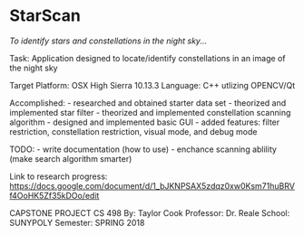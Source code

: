 # StarScan

*To identify stars and constellations in the night sky...*


Task: Application designed to locate/identify constellations in an image of the night sky

Target Platform: OSX High Sierra 10.13.3
Language: C++ utlizing OPENCV/Qt

Accomplished:
    - researched and obtained starter data set
    - theorized and implemented star filter
    - theorized and implemented constellation scanning algorithm
    - designed and implemented basic GUI
    - added features: filter restriction, constellation restriction,
                                 visual mode, and debug mode
                                 
TODO:
    - write documentation (how to use)
    - enchance scanning ablility (make search algorithm smarter)
    
Link to research progress: https://docs.google.com/document/d/1_bJKNPSAX5zdqz0xw0Ksm71huBRVf4OoHK5Zf35kDOo/edit

CAPSTONE PROJECT CS 498
By: Taylor Cook
Professor: Dr. Reale
School: SUNYPOLY
Semester: SPRING 2018
